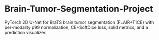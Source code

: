 # Brain-Tumor-Segmentation-Project
PyTorch 2D U-Net for BraTS brain tumor segmentation (FLAIR+T1CE) with per-modality p99 normalization, CE+SoftDice loss, solid metrics, and a prediction visualizer.
